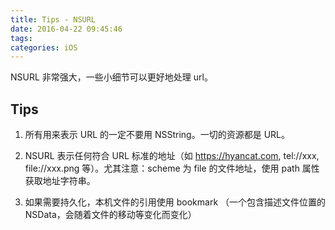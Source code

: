 ```yaml
---
title: Tips - NSURL
date: 2016-04-22 09:45:46
tags:
categories: iOS
---
```


NSURL 非常强大，一些小细节可以更好地处理 url。

<!-- more -->

## Tips

1. 所有用来表示 URL 的一定不要用 NSString。一切的资源都是 URL。

2. NSURL 表示任何符合 URL 标准的地址（如 https://hyancat.com, tel://xxx, file://xxx.png 等）。尤其注意：scheme 为 file 的文件地址，使用 path 属性获取地址字符串。

3. 如果需要持久化，本机文件的引用使用 bookmark （一个包含描述文件位置的 NSData，会随着文件的移动等变化而变化）
